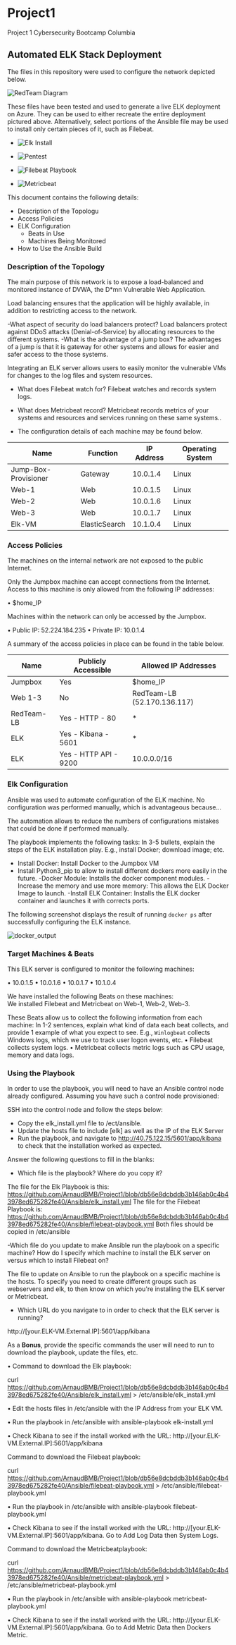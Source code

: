 # Project1
Project 1 Cybersecurity Bootcamp Columbia

## Automated ELK Stack Deployment

The files in this repository were used to configure the network depicted below.

 ![RedTeam Diagram](https://user-images.githubusercontent.com/89435904/130558428-1746334d-0b93-4b82-9c4a-610341281383.png)

These files have been tested and used to generate a live ELK deployment on Azure. They can be used to either recreate the entire deployment pictured above. Alternatively, select portions of the Ansible file may be used to install only certain pieces of it, such as Filebeat.


- ![Elk Install](Ansible/elk_install.yml)

- ![Pentest](Ansible/pentest.yml)

- ![Filebeat Playbook](filebeat-playbook.yml)

- ![Metricbeat](Ansible/metricbeat-playbook.yml)



This document contains the following details:
- Description of the Topologu
- Access Policies
- ELK Configuration
  - Beats in Use
  - Machines Being Monitored
- How to Use the Ansible Build


### Description of the Topology

The main purpose of this network is to expose a load-balanced and monitored instance of DVWA, the D*mn Vulnerable Web Application.

Load balancing ensures that the application will be highly available, in addition to restricting access to the network.

-What aspect of security do load balancers protect?
Load balancers protect against DDoS attacks (Denial-of-Service) by allocating resources to the different systems.
-What is the advantage of a jump box?
The advantages of a jump is that it is gateway for other systems and allows for easier and safer access to the those systems.

Integrating an ELK server allows users to easily monitor the vulnerable VMs for changes to the log files and system resources.

- What does Filebeat watch for?
Filebeat watches and records system logs.

- What does Metricbeat record? 
Metricbeat records metrics of your systems and resources and services running on these same systems..

- The configuration details of each machine may be found below.

| Name                 | Function      | IP Address | Operating System |
|----------------------|---------------|------------|------------------|
| Jump-Box-Provisioner | Gateway       | 10.0.1.4   | Linux            |
| Web-1                | Web           | 10.0.1.5   | Linux            |
| Web-2                | Web           | 10.0.1.6   | Linux            |
| Web-3                | Web           | 10.0.1.7   | Linux            |
| Elk-VM               | ElasticSearch | 10.1.0.4   | Linux            |



### Access Policies

The machines on the internal network are not exposed to the public Internet. 

Only the Jumpbox machine can accept connections from the Internet. Access to this machine is only allowed from the following IP addresses:

•	$home_IP

Machines within the network can only be accessed by the Jumpbox.

•	Public IP: 52.224.184.235
•	Private IP: 10.0.1.4
 
A summary of the access policies in place can be found in the table below.

| Name       | Publicly Accessible   | Allowed IP Addresses        |
|------------|-----------------------|-----------------------------|
| Jumpbox    | Yes                   | $home_IP                    |
| Web 1-3    | No                    | RedTeam-LB (52.170.136.117) |
| RedTeam-LB | Yes - HTTP - 80       | *                           |
| ELK        | Yes - Kibana - 5601   | *                           |
| ELK        | Yes - HTTP API - 9200 | 10.0.0.0/16                 |

### Elk Configuration

Ansible was used to automate configuration of the ELK machine. No configuration was performed manually, which is advantageous because...

The automation allows to reduce the numbers of configurations mistakes that could be done if performed manually.

The playbook implements the following tasks:
In 3-5 bullets, explain the steps of the ELK installation play. E.g., install Docker; download image; etc.

- Install Docker: Install Docker to the Jumpbox VM
- Install Python3_pip to allow to install different dockers more easily in the future.
-Docker Module: Installs the docker component modules.
-Increase the memory and use more memory: This allows the ELK Docker Image to launch.
-Install ELK Container: Installs the ELK docker container and launches it with corrects ports.

The following screenshot displays the result of running `docker ps` after successfully configuring the ELK instance.

![docker_output](https://user-images.githubusercontent.com/89435904/130558492-8b38c1bf-a112-45ec-a376-4239ed5b49d0.PNG)

### Target Machines & Beats
This ELK server is configured to monitor the following machines:

•	10.0.1.5
•	10.0.1.6
•	10.0.1.7
•	10.1.0.4


We have installed the following Beats on these machines:						
We installed Filebeat and Metricbeat on Web-1, Web-2, Web-3.

These Beats allow us to collect the following information from each machine:
In 1-2 sentences, explain what kind of data each beat collects, and provide 1 example of what you expect to see. E.g., `Winlogbeat` collects Windows logs, which we use to track user logon events, etc.
•	Filebeat collects system logs.
•	Metricbeat collects metric logs such as CPU usage, memory and data logs.

### Using the Playbook

In order to use the playbook, you will need to have an Ansible control node already configured. Assuming you have such a control node provisioned: 

SSH into the control node and follow the steps below:
- Copy the elk_install.yml file to /ect/ansible.
- Update the hosts file to include [elk] as well as the IP of the ELK Server
- Run the playbook, and navigate to http://40.75.122.15/5601/app/kibana to check that the installation worked as expected.

Answer the following questions to fill in the blanks:
- Which file is the playbook? Where do you copy it?

The file for the Elk Playbook is this:  https://github.com/ArnaudBMB/Project1/blob/db56e8dcbddb3b146ab0c4b43978ed675282fe40/Ansible/elk_install.yml
The file for the Filebeat Playbook is:  https://github.com/ArnaudBMB/Project1/blob/db56e8dcbddb3b146ab0c4b43978ed675282fe40/Ansible/filebeat-playbook.yml
Both files should be copied in /etc/ansible

-Which file do you update to make Ansible run the playbook on a specific machine? How do I specify which machine to install the ELK server on versus which to install Filebeat on?

The file to update on Ansible to run the playbook on a specific machine is the hosts. To specify you need to create different groups such as webservers and elk, to then know on which you're installing the ELK server or Metricbeat.


- Which URL do you navigate to in order to check that the ELK server is running? 

http://[your.ELK-VM.External.IP]:5601/app/kibana


As a **Bonus**, provide the specific commands the user will need to run to download the playbook, update the files, etc.

•	Command to download the Elk playbook:

curl https://github.com/ArnaudBMB/Project1/blob/db56e8dcbddb3b146ab0c4b43978ed675282fe40/Ansible/elk_install.yml > /etc/ansible/elk_install.yml

•	Edit the hosts files in /etc/ansible with the IP Address from your ELK VM.

•	Run the playbook in /etc/ansible with ansible-playbook elk-install.yml

•	Check Kibana to see if the install worked with the URL: http://[your.ELK-VM.External.IP]:5601/app/kibana

Command to download the Filebeat playbook:

curl https://github.com/ArnaudBMB/Project1/blob/db56e8dcbddb3b146ab0c4b43978ed675282fe40/Ansible/filebeat-playbook.yml > /etc/ansible/filebeat-playbook.yml

•	Run the playbook in /etc/ansible with ansible-playbook filebeat-playbook.yml

•	Check Kibana to see if the install worked with the URL: http://[your.ELK-VM.External.IP]:5601/app/kibana. Go to Add Log Data then System Logs.

Command to download the Metricbeatplaybook:

curl https://github.com/ArnaudBMB/Project1/blob/db56e8dcbddb3b146ab0c4b43978ed675282fe40/Ansible/metricbeat-playbook.yml > /etc/ansible/metricbeat-playbook.yml

•	Run the playbook in /etc/ansible with ansible-playbook metricbeat-playbook.yml

•	Check Kibana to see if the install worked with the URL: http://[your.ELK-VM.External.IP]:5601/app/kibana. Go to Add Metric Data then Dockers Metric.



